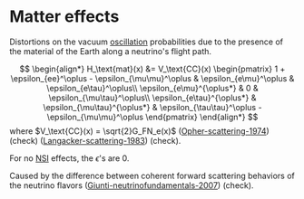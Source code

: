 # Matter effects

Distortions on the vacuum [oscillation](oscillation.md) probabilities due to the presence of the material of the Earth along a neutrino's flight path.

$$
\begin{align*}
    H_\text{mat}(x) &= V_\text{CC}(x)
    \begin{pmatrix}
        1 + \epsilon_{ee}^\oplus - \epsilon_{\mu\mu}^\oplus & \epsilon_{e\mu}^\oplus & \epsilon_{e\tau}^\oplus\\
        \epsilon_{e\mu}^{\oplus*} & 0 & \epsilon_{\mu\tau}^\oplus\\
        \epsilon_{e\tau}^{\oplus*} & \epsilon_{\mu\tau}^{\oplus*} & \epsilon_{\tau\tau}^\oplus - \epsilon_{\mu\mu}^\oplus
    \end{pmatrix}
\end{align*}
$$
where $V_\text{CC}(x) = \sqrt{2}G_FN_e(x)$ ([Opher-scattering-1974](https://ui.adsabs.harvard.edu/abs/1974A%26A....37..135O%2F/abstract))  (check) ([Langacker-scattering-1983](https://journals.aps.org/prd/abstract/10.1103/PhysRevD.27.1228)) (check).

For no [NSI](nsi.md) effects, the $\epsilon$'s are 0.

Caused by the difference between coherent forward scattering behaviors of the neutrino flavors ([Giunti-neutrinofundamentals-2007](http://theor.jinr.ru/~vnaumov/Eng/JINR_Lectures/books/Giunti2007.pdf)) (check).
